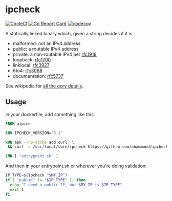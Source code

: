 ipcheck
===

[![CircleCI](https://circleci.com/gh/ahammond/ipcheck/tree/master.svg?style=shield)](https://circleci.com/gh/ahammond/ipcheck/tree/master)
[![Go Report Card](https://goreportcard.com/badge/github.com/ahammond/ipcheck)](https://goreportcard.com/report/github.com/ahammond/ipcheck)
[![codecov](https://codecov.io/gh/ahammond/ipcheck/branch/master/graph/badge.svg)](https://codecov.io/gh/ahammond/ipcheck)

A statically linked binary which, given a string decides if it is

- malformed: not an IPv4 address
- public: a routable IPv4 address
- private: a non-routable IPv4 per [rfc1918](https://tools.ietf.org/html/rfc1918)
- loopback: [rfc1700](https://tools.ietf.org/html/rfc1700)
- linklocal: [rfc3927](https://tools.ietf.org/html/rfc3927)
- 6to4: [rfc3068](https://tools.ietf.org/html/rfc3068)
- documentation: [rfc5737](https://tools.ietf.org/html/rfc5737)

See wikipedia for [all the gory details](https://en.wikipedia.org/wiki/Reserved_IP_addresses).

Usage
---

In your dockerfile, add something like this:
```dockerfile
FROM alpine

ENV IPCHECK_VERSION="0.1"

RUN apk --no-cache add curl  \
 && curl -o /usr/local/sbin/ipcheck https://github.com/ahammond/ipcheck/releases/download/v$IPCHECK_VERSION/ipcheck

CMD [ "entrypoint.sh" ]
```

And then in your entrypoint.sh or wherever you're doing validation:

```bash
IP_TYPE=$(ipcheck "$MY_IP")
if [ "public" != "$IP_TYPE" ]; then
  echo "I need a public IP, but $MY_IP is $IP_TYPE"
  exit 1
fi
```
